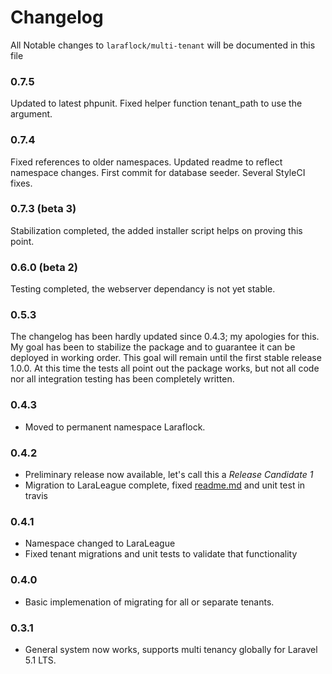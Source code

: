 # Changelog

All Notable changes to `laraflock/multi-tenant` will be documented in this file

### 0.7.5

Updated to latest phpunit.
Fixed helper function tenant_path to use the argument.

### 0.7.4

Fixed references to older namespaces.
Updated readme to reflect namespace changes.
First commit for database seeder.
Several StyleCI fixes.

### 0.7.3 (beta 3)

Stabilization completed, the added installer script helps on proving this point.

### 0.6.0 (beta 2)

Testing completed, the webserver dependancy is not yet stable.

### 0.5.3

The changelog has been hardly updated since 0.4.3; my apologies for this. My goal has been to stabilize
the package and to guarantee it can be deployed in working order. This goal will remain until the first
stable release 1.0.0. At this time the tests all point out the package works, but not all code nor
all integration testing has been completely written.

### 0.4.3

- Moved to permanent namespace Laraflock.

### 0.4.2

- Preliminary release now available, let's call this a _Release Candidate 1_
- Migration to LaraLeague complete, fixed [readme.md](readme.md) and unit test in travis

### 0.4.1

- Namespace changed to LaraLeague
- Fixed tenant migrations and unit tests to validate that functionality

### 0.4.0

- Basic implemenation of migrating for all or separate tenants.

### 0.3.1

- General system now works, supports multi tenancy globally for Laravel 5.1 LTS.
